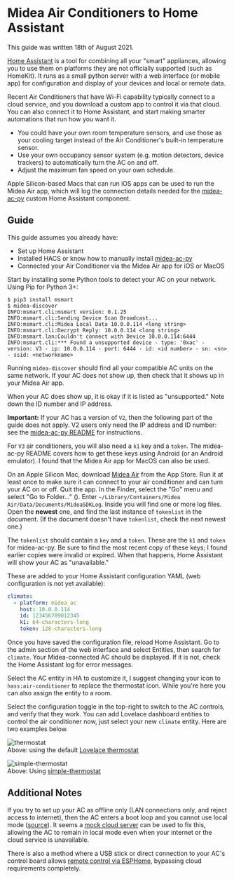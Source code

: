 # Midea Air Conditioners to Home Assistant

This guide was written 18th of August 2021.

[Home Assistant][HA] is a tool for combining all your "smart" appliances, allowing you to use them on platforms they are not officially supported (such as HomeKit). It runs as a small python server with a web interface (or mobile app) for configuration and display of your devices and local or remote data.

Recent Air Conditioners that have Wi-Fi capability typically connect to a cloud service, and you download a custom app to control it via that cloud. You can also connect it to Home Assistant, and start making smarter automations that run how you want it.

* You could have your own room temperature sensors, and use those as your cooling target instead of the Air Conditioner's built-in temperature sensor.
* Use your own occupancy sensor system (e.g. motion detectors, device trackers) to automatically turn the AC on and off.
* Adjust the maximum fan speed on your own schedule.

Apple Silicon-based Macs that can run iOS apps can be used to run the Midea Air app, which will log the connection details needed for the [midea-ac-py][] custom Home Assistant component.

[HA]: https://www.home-assistant.io
[midea-ac-py]: https://github.com/mac-zhou/midea-ac-py

## Guide

This guide assumes you already have:

* Set up Home Assistant
* Installed HACS or know how to manually install [midea-ac-py][]
* Connected your Air Conditioner via the Midea Air app for iOS or MacOS

Start by installing some Python tools to detect your AC on your network. Using Pip for Python 3+:

```
$ pip3 install msmart
$ midea-discover
INFO:msmart.cli:msmart version: 0.1.25
INFO:msmart.cli:Sending Device Scan Broadcast...
INFO:msmart.cli:Midea Local Data 10.0.0.114 <long string>
INFO:msmart.cli:Decrypt Reply: 10.0.0.114 <long string>
INFO:msmart.lan:Couldn't connect with Device 10.0.0.114:6444
INFO:msmart.cli:*** Found a unsupported device - type: '0xac' - version: V3 - ip: 10.0.0.114 - port: 6444 - id: <id number> - sn: <sn> - ssid: <networkname>
```

Running `midea-discover` should find all your compatible AC units on the same network. If your AC does not show up, then check that it shows up in your Midea Air app.

When your AC does show up, it is okay if it is listed as "unsupported." Note down the ID number and IP address.

**Important:** If your AC has a version of `V2`, then the following part of the guide does not apply. V2 users only need the IP address and ID number: see the [midea-ac-py README][midea-ac-py] for instructions.

For `V3` air conditioners, you will also need a `k1` key and a `token`. The midea-ac-py README covers how to get these keys using Android (or an Android emulator). I found that the Midea Air app for MacOS can also be used.

On an Apple Silicon Mac, download [Midea Air][] from the App Store. Run it at least once to make sure it can connect to your air conditioner and can turn your AC on or off. Quit the app. In the Finder, select the "Go" menu and select "Go to Folder…" (). Enter `~/Library/Containers/Midea Air/Data/Documents/MideaSDKLog`. Inside you will find one or more log files. Open the **newest** one, and find the last instance of `tokenlist` in the document. (If the document doesn't have `tokenlist`, check the next newest one.)

[Midea Air]: https://apps.apple.com/ca/app/midea-air/id1007999530

The `tokenlist` should contain a `key` and a `token`. These are the `k1` and `token` for midea-ac-py. Be sure to find the most recent copy of these keys; I found earlier copies were invalid or expired. When that happens, Home Assistant will show your AC as "unavailable."

These are added to your Home Assistant configuration YAML (web configuration is not yet available):

```yml
climate:
  - platform: midea_ac
    host: 10.0.0.114
    id: 123456789012345
    k1: 64-characters-long
    token: 128-characters-long
```

Once you have saved the configuration file, reload Home Assistant. Go to the admin section of the web interface and select Entities, then search for `climate`. Your Midea-connected AC should be displayed. If it is not, check the Home Assistant log for error messages.

Select the AC entity in HA to customize it, I suggest changing your icon to `hass:air-conditioner` to replace the thermostat icon. While you're here you can also assign the entity to a room.

Select the configuration toggle in the top-right to switch to the AC controls, and verify that they work. You can add Lovelace dashboard entities to control the air conditioner now, just select your new `climate` entity. Here are two examples below.

![thermostat](https://user-images.githubusercontent.com/68210/130004140-c64701e4-a285-43d6-942d-6d69f8436a04.png)  
Above: using the default [Lovelace thermostat](https://www.home-assistant.io/lovelace/thermostat/)

![simple-thermostat](https://user-images.githubusercontent.com/68210/130004148-2ddf893b-dd74-40f8-a991-09a3f029eaec.png)  
Above: Using [simple-thermostat](https://github.com/nervetattoo/simple-thermostat)

## Additional Notes

If you try to set up your AC as offline only (LAN connections only, and reject access to internet), then the AC enters a boot loop and you cannot use local mode ([source](https://github.com/WMP/midea-ac-py/tree/support-8370#wifi-module-version-3)). It seems a [mock cloud server](https://github.com/WMP/midea-ac-py/tree/support-8370#install-fake-cloud-only-if-you-have-protocol-version-3) can be used to fix this, allowing the AC to remain in local mode even when your internet or the cloud service is unavailable.

There is also a method where a USB stick or direct connection to your AC's control board allows [remote control via ESPHome](https://esphome.io/components/climate/midea_ac.html), bypassing cloud requirements completely.
